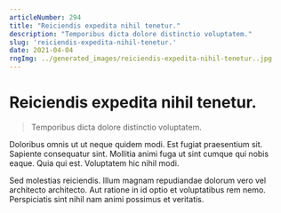 ```yaml
---
articleNumber: 294
title: "Reiciendis expedita nihil tenetur."
description: "Temporibus dicta dolore distinctio voluptatem."
slug: 'reiciendis-expedita-nihil-tenetur.'
date: 2021-04-04
rngImg: ../generated_images/reiciendis-expedita-nihil-tenetur..jpg
---
```


# Reiciendis expedita nihil tenetur.

> Temporibus dicta dolore distinctio voluptatem.

Doloribus omnis ut ut neque quidem modi. Est fugiat praesentium sit. Sapiente consequatur sint. Mollitia animi fuga ut sint cumque qui nobis eaque. Quia qui est. Voluptatem hic nihil modi.
 Sed molestias reiciendis. Illum magnam repudiandae dolorum vero vel architecto architecto. Aut ratione in id optio et voluptatibus rem nemo. Perspiciatis sint nihil nam animi possimus et veritatis.
